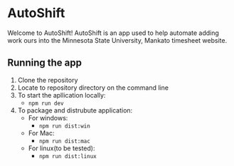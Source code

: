 # AutoShift

Welcome to AutoShift! AutoShift is an app used to help automate adding work ours into the Minnesota State University, Mankato timesheet website. 

## Running the app
1. Clone the repository
2. Locate to repository directory on the command line
3. To start the apllication locally:
     - ```npm run dev```
4. To package and distrubute application:
   - For windows:
     - ```npm run dist:win```
   - For Mac:
     - ```npm run dist:mac```
   - For linux(to be tested):
     - ```npm run dist:linux``` 
